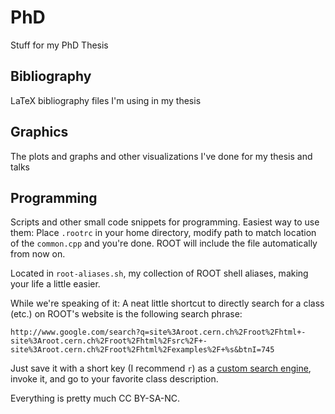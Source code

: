 PhD
===

Stuff for my PhD Thesis

## Bibliography
LaTeX bibliography files I'm using in my thesis

## Graphics
The plots and graphs and other visualizations I've done for my thesis and talks

## Programming
Scripts and other small code snippets for programming. Easiest way to use them: Place `.rootrc` in your home directory, modify path to match location of the `common.cpp` and you're done. ROOT will include the file automatically from now on.

Located in `root-aliases.sh`, my collection of ROOT shell aliases, making your life a little easier.

While we're speaking of it: A neat little shortcut to directly search for a class (etc.) on ROOT's website is the following search phrase:

```
http://www.google.com/search?q=site%3Aroot.cern.ch%2Froot%2Fhtml+-site%3Aroot.cern.ch%2Froot%2Fhtml%2Fsrc%2F+-site%3Aroot.cern.ch%2Froot%2Fhtml%2Fexamples%2F+%s&btnI=745
```

Just save it with a short key (I recommend `r`) as a [custom search engine](chrome://settings/searchEngines), invoke it, and go to your favorite class description.


Everything is pretty much CC BY-SA-NC.
